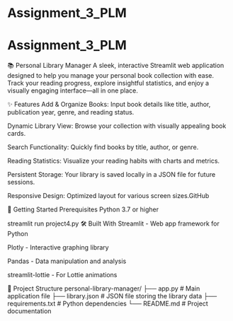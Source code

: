 # Assignment_3_PLM

# Assignment_3_PLM

📚 Personal Library Manager
A sleek, interactive Streamlit web application designed to help you manage your personal book collection with ease. Track your reading progress, explore insightful statistics, and enjoy a visually engaging interface—all in one place.​

✨ Features
Add & Organize Books: Input book details like title, author, publication year, genre, and reading status.

Dynamic Library View: Browse your collection with visually appealing book cards.

Search Functionality: Quickly find books by title, author, or genre.

Reading Statistics: Visualize your reading habits with charts and metrics.

Persistent Storage: Your library is saved locally in a JSON file for future sessions.

Responsive Design: Optimized layout for various screen sizes.​
GitHub

🚀 Getting Started
Prerequisites
Python 3.7 or higher​

streamlit run project4.py
🛠️ Built With
Streamlit - Web app framework for Python

Plotly - Interactive graphing library

Pandas - Data manipulation and analysis

streamlit-lottie - For Lottie animations​


📁 Project Structure
personal-library-manager/
├── app.py                 # Main application file
├── library.json           # JSON file storing the library data
├── requirements.txt       # Python dependencies
└── README.md              # Project documentation
